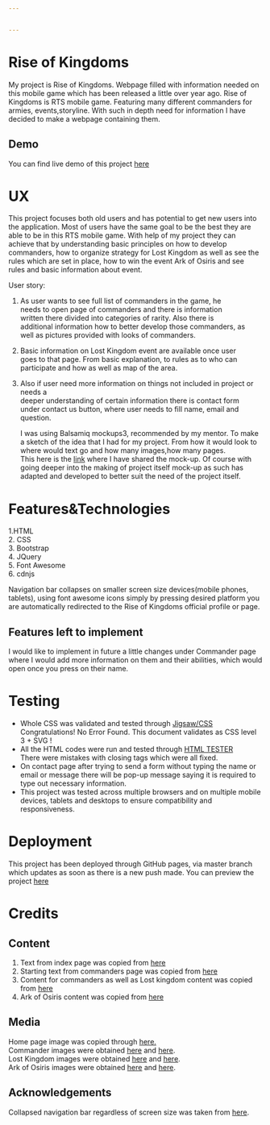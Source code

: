 ```yaml
---


---
```


<h1 id="rise-of-kingdoms">Rise of Kingdoms</h1>
<p>My project is Rise of Kingdoms. Webpage filled with information needed on this mobile game which has  been  released a little over year ago. Rise of Kingdoms is RTS  mobile  game. Featuring  many different commanders for armies, events,storyline. With  such in depth need  for information  I have decided to make a webpage  containing them.</p>
<h2 id="demo">Demo</h2>
<p>You can find  live demo of this project <a href="https://pajanec.github.io/rOK/index.html">here</a></p>
<h1 id="ux">UX</h1>
<p>This project focuses   both old users and has potential to  get new users into  the application. Most of users  have the same goal  to be  the best  they are able  to  be in this RTS mobile game. With  help of my project  they can achieve that  by  understanding basic principles  on how to develop commanders, how to organize strategy  for Lost Kingdom as well as see the rules  which are set in place,  how to win  the event  Ark of Osiris and see rules and basic information about event.</p>
<p>User story:</p>
<ol>
<li>
<p>As user  wants to  see full list of  commanders in the game, he<br>
needs    to open  page  of commanders and there is information<br>
written there    divided into categories of rarity. Also  there is<br>
additional    information how to better develop those commanders, as<br>
well as pictures provided with looks of commanders.</p>
</li>
<li>
<p>Basic information  on   Lost Kingdom event are available once user<br>
goes to that page. From  basic explanation, to rules as to who  can<br>
participate and how as well as  map   of the area.</p>
</li>
<li>
<p>Also if user  need more information  on things not included in project or  needs a<br>
deeper understanding  of  certain information there is contact form<br>
under contact us  button, where  user needs to fill name, email and<br>
question.</p>
<p>I was using Balsamiq mockups3, recommended by my mentor.  To make a sketch of the idea that I had for my project. From how it would look to  where would text go and how many images,how many pages.<br>
This here is the <a href="https://drive.google.com/drive/folders/1pFnGGzrFh2K1Roh2dxSjSalz2mJLvo2K?usp=sharing">link</a> where I have shared  the mock-up. Of course with going deeper into the  making of project itself  mock-up as such  has adapted  and developed  to better suit the need of the project itself.</p>
</li>
</ol>
<h1 id="featurestechnologies">Features&amp;Technologies</h1>
<p>1.HTML<br>
2. CSS<br>
3. Bootstrap<br>
4. JQuery<br>
5. Font Awesome<br>
6. cdnjs</p>
<p>Navigation bar collapses on smaller screen size devices(mobile phones, tablets), using  font awesome icons  simply by pressing  desired platform you are automatically  redirected  to the Rise of Kingdoms official  profile or page.</p>
<h2 id="features-left-to-implement">Features left to implement</h2>
<p>I would like to implement in future  a little changes under  Commander  page  where I would  add more information on them and their abilities, which would open once you press on their name.</p>
<h1 id="testing">Testing</h1>
<ul>
<li>Whole CSS was validated and tested through <a href="https://jigsaw.w3.org/css-validator/validator%20//">Jigsaw/CSS</a> Congratulations! No Error Found. This document validates as CSS level 3 + SVG !</li>
<li>All the HTML  codes were run and tested  through <a href="https://validator.w3.org/">HTML TESTER</a><br>
There were mistakes with closing tags which were all fixed.</li>
<li>On contact page after trying to send  a  form  without typing  the  name or email or message there will be pop-up message saying it is required  to type out necessary information.</li>
<li>This project  was tested across multiple browsers and on multiple mobile devices, tablets and desktops to ensure compatibility and responsiveness.</li>
</ul>
<h1 id="deployment">Deployment</h1>
<p>This project  has been deployed  through GitHub pages, via  master branch which updates  as soon as there is  a new push made. You can  preview  the  project <a href="https://pajanec.github.io/rOK/index.html">here</a></p>
<h1 id="credits">Credits</h1>
<h2 id="content">Content</h2>
<ol>
<li>Text from index page was copied from <a href="https://riseofkingdoms.fandom.com/wiki/Rise_of_Kingdoms_Wiki">here</a></li>
<li>Starting text from commanders page was copied from <a href="https://riseofkingdoms.fandom.com/wiki/Rise_of_Kingdoms_Wiki">here</a></li>
<li>Content for commanders as well as Lost kingdom content was copied from <a href="https://www.frlgaming.com/rise-of-kingdoms">here</a></li>
<li>Ark of Osiris content was copied from <a href="https://rok.guide/ark-of-osiris/">here</a></li>
</ol>
<h2 id="media">Media</h2>
<p>Home page image was copied through <a href="https://i.ytimg.com/vi/ZsIC5z_q1W8/maxresdefault.jpg">here.</a><br>
Commander images were obtained <a href="https://static.wixstatic.com/media/1a0f15_ea83a4eba6c54492bb1b01fd93e5c46e~mv2.png/v1/fill/w_848,h_305,al_c,q_80,usm_0.66_1.00_0.01/commandersmain.webp">here</a> and <a href="https://360auto.vn/wp-content/uploads/2019/09/who_is_your_favorite_commander.jpg">here</a>.<br>
Lost Kingdom images were obtained <a href="http://www.rocfanatics.com/wp-content/uploads/2019/04/rise-of-kingdoms-the-lost-kingdom.jpg">here</a> and <a href="https://static.wixstatic.com/media/1a0f15_45c42146bc3c4c32b8989e103046613b~mv2.png/v1/fill/w_493,h_390,al_c,q_80,usm_0.66_1.00_0.01/The%20lost%20kingomd%20map.webp">here</a>.<br>
Ark of Osiris images were obtained <a href="https://i.ytimg.com/vi/1nrICcBtVFM/hqdefault.jpg">here</a> and <a href="https://i.ytimg.com/vi/kCf7SqG5GTo/maxresdefault.jpg">here</a>.</p>
<h2 id="acknowledgements">Acknowledgements</h2>
<p>Collapsed  navigation bar regardless of screen size was taken from <a href="https://www.w3schools.com/bootstrap4/bootstrap_navbar.asp">here</a>.</p>

